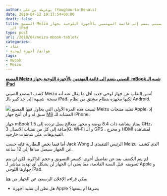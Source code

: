 ```yaml
---
author: يوغرطة بن علي (Youghourta Benali)
date: 2010-04-12 19:17:54+00:00
draft: false
title: المصنع Meizu الصيني ينضم إلى قائمة المهتمين بالأجهزة اللوحية بجهاز  mBook شبيه
  الـ iPad
type: post
url: /2010/04/meizu-mbook-tablet/
categories:
- عتاد
- هواتف/ أجهزة لوحية
tags:
- mBook
- Meizu
---
```


[**المصنع Meizu الصيني ينضم إلى قائمة المهتمين بالأجهزة اللوحية بجهاز  mBook شبيه الـ iPad**](http://www.it-scoop.com/2010/04/meizu-mbook-tablet/)


كشف المصنع الصيني Meizu أمس النقاب عن جهاز لوحي جديد أقل ما يقال عنه أنه نسخة  شبيهة إلى حد كبير بالـ iPad، لكنها مجهزة بنظام مشتق من نظام Android.

[
](http://www.it-scoop.com/wp-content/uploads/2010/04/meizu-mbook.jpg)

[![](http://www.it-scoop.com/wp-content/uploads/2010/04/meizu-mbook1.jpg)
](http://www.it-scoop.com/2010/04/meizu-mbook-tablet/)ليست هذه المرة الأولى التي يحاول فيها المصنع Meizu تقليد منتجات Apple، إذ سبق له و أن أنتج جهاز [M8](http://en.meizu.com/m/m8.html) المشابه للـ iPhone.

جهاز mBook يمتاز بشاشة ذات 8.4 بوصة و مجهز بمعالج يصل تردده إلى 1.5 GHz، إضافة إلى كل من تقنيات الاتصال 3G، Wi-Fi و الـ GPS ، و مخرج HDMI لمشاهدة الفيديوهات على شاشات خارجية.

أما فيما يخص البطارية فإنه حسب Jack Wong الرئيس التنفيذي لـ Meizu  الذي كشف عن الجهاز سيصل مداها إلى 12 ساعة.

لم يتم الكشف بعد عن تفاصيل أخرى، كسعر التسويق و حجم الذاكرة، لكن لن يتم تسويقه  قبل السنة القادمة، مما يعني أن الجهاز لن يشكل أي تهديد مباشر لـ Apple و جهازها اللوحي iPad.

يمكن قراءة الإعلان الرسمي عن الجهاز من [هنا](http://translate.google.com/translate?js=y&prev=_t&hl=en&ie=UTF-8&layout=1&eotf=1&u=http://bbs.meizu.com/thread-1715493-1-1.html&sl=zh-CN&tl=en)

- هل تظن أن تقليد أجهزة Apple يضرها أم ينفعها؟

